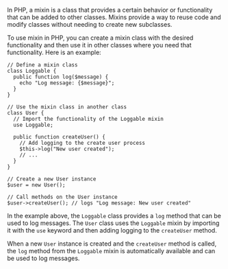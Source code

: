 In PHP, a mixin is a class that provides a certain behavior or functionality that can be added to other classes. Mixins provide a way to reuse code and modify classes without needing to create new subclasses.

To use mixin in PHP, you can create a mixin class with the desired functionality and then use it in other classes where you need that functionality. Here is an example:

```
// Define a mixin class
class Loggable {
  public function log($message) {
    echo "Log message: {$message}";
  }
}

// Use the mixin class in another class
class User {
  // Import the functionality of the Loggable mixin
  use Loggable;
  
  public function createUser() {
    // Add logging to the create user process
    $this->log("New user created");
    // ...
  }
}

// Create a new User instance
$user = new User();

// Call methods on the User instance
$user->createUser(); // logs "Log message: New user created"
```

In the example above, the `Loggable` class provides a `log` method that can be used to log messages. The `User` class uses the `Loggable` mixin by importing it with the `use` keyword and then adding logging to the `createUser` method.

When a new `User` instance is created and the `createUser` method is called, the `log` method from the `Loggable` mixin is automatically available and can be used to log messages.